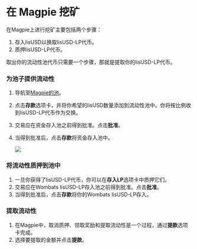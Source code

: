 # 在 Magpie 挖矿

在Magpie上进行挖矿主要包括两个步骤：

1. 存入lisUSD以换取lisUSD-LP代币。
2. 质押lisUSD-LP代币。

取出你的流动性池代币只需要一个步骤，那就是提取你的lisUSD-LP代币。

### 为池子提供流动性 <a href="#providing-liquidity-to-the-pool" id="providing-liquidity-to-the-pool"></a>

1. 导航至[Magpie的池](https://www.magpiexyz.io/stake?pool=hay)。
2. 点击**存款**选项卡，并将你希望的lisUSD数量添加到流动性池中。你将按比例收到lisUSD-LP代币作为交换。
3. 交易应在资金存入池之前得到批准。点击**批准**。
4.  当得到批准后，点击**存款**将资金存入池中。

    ![](https://docs.bsc.lista.org/\~gitbook/image?url=https%3A%2F%2Flh4.googleusercontent.com%2FN9sFqiufhRQhOBhb1pG7SftIrsyHAbaApgrDCvkRJyBinTrxZhrbRe\_HNZGZlQ3QTXP9dWDgDOpEGTTjc\_mSP6Q4prTPGlptX55b8eYLM\_p8\_yjSHnVVnslbhqPb\_Fmcf1DqpPk-wXFoHbgi\_ciQJLiRBujImvnoGPH3ADbjiL23CijkQCmKT9w\&width=768\&dpr=4\&quality=100\&sign=6152345e\&sv=1)

### 将流动性质押到池中 <a href="#staking-liquidity-into-the-pool" id="staking-liquidity-into-the-pool"></a>

1. 一旦你获得了lisUSD-LP代币，你可以在**存入LP**选项卡中质押它们。
2. 交易应在Wombats lisUSD-LP存入池之前得到批准。点击**批准**。
3. 当得到批准后，点击**存款**将你的Wombats lisUSD-LP存入。

### 提取流动性 <a href="#withdrawing-liquidity" id="withdrawing-liquidity"></a>

1. 在Magpie中，取消质押、领取奖励和提取流动性是一个过程，通过**提款**选项卡完成。
2. 选择要提取的金额并点击**提款**。
